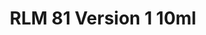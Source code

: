 ---
layout: product
title: "RLM 81 Version 1 10ml"
price: "330" 
desc: "Nitro 10mL"
img_path: "/assets/img/RC323.webp"
brand: "AK "
available: false
special_offer: false
new: false
soon: false
cat: "020000"
subcat: "020200"
subsubcat: "020201"
sifra: "RC323"
popular: false
spec: false
---